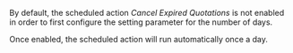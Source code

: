 By default, the scheduled action *Cancel Expired Quotations* is not
enabled in order to first configure the setting parameter for the number
of days.

Once enabled, the scheduled action will run automatically once a day.
